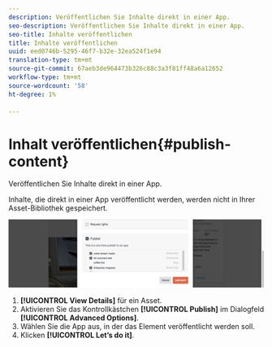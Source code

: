 ```yaml
---
description: Veröffentlichen Sie Inhalte direkt in einer App.
seo-description: Veröffentlichen Sie Inhalte direkt in einer App.
seo-title: Inhalte veröffentlichen
title: Inhalte veröffentlichen
uuid: eed0746b-5295-46f7-b32e-32ea524f1e94
translation-type: tm+mt
source-git-commit: 67aeb3de964473b326c88c3a3f81ff48a6a12652
workflow-type: tm+mt
source-wordcount: '58'
ht-degree: 1%

---
```



# Inhalt veröffentlichen{#publish-content}

Veröffentlichen Sie Inhalte direkt in einer App.

Inhalte, die direkt in einer App veröffentlicht werden, werden nicht in Ihrer Asset-Bibliothek gespeichert.

![](assets/DiscoverViewDetailsPublish-1024x272.png)

1. **[!UICONTROL View Details]** für ein Asset.
1. Aktivieren Sie das Kontrollkästchen **[!UICONTROL Publish]** im Dialogfeld **[!UICONTROL Advanced Options]**.
1. Wählen Sie die App aus, in der das Element veröffentlicht werden soll.
1. Klicken **[!UICONTROL Let’s do it]**.

